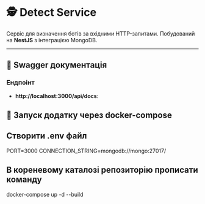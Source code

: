 # 🕵️ Detect Service

Сервіс для визначення ботів за вхідними HTTP-запитами. Побудований на **NestJS** з інтеграцією MongoDB.

---

## 📌 Swagger документація

### Ендпоінт

- **http://localhost:3000/api/docs**:

## 📌 Запуск додатку через docker-compose

## Створити .env файл

PORT=3000
CONNECTION_STRING=mongodb://mongo:27017/

## В кореневому каталозі репозиторію прописати команду

docker-compose up -d --build




